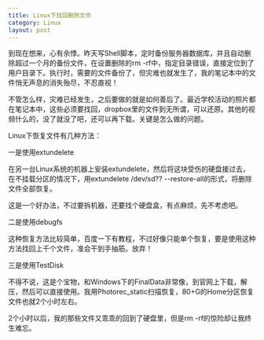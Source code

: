 ```yaml
---
title: Linux下找回删除文件
category: Linux
layout: post
---
```


到现在想来，心有余悸。昨天写Shell脚本，定时备份服务器数据库，并且自动删除超过一个月的备份文件，在设置删除的rm -rf中，指定目录错误，直接定位到了用户目录下。执行时，需要的文件备份了，但灾难也就发生了，我的笔记本中的文件悄无声息的消失殆尽，不忍直视！

不管怎么样，灾难已经发生，之后要做的就是如何善后了。最近学校活动的照片都在笔记本中，这些必须要找回，dropbox里的文件到无所谓，可以还原。其他的视频什么的，没了就没了吧，还可以再下载。关键是怎么做的问题。

Linux下恢复文件有几种方法：

一是使用extundelete

在另一台Linux系统的机器上安装extundelete，然后将这块受伤的硬盘接过去，在不挂载分区的情况下，用extundelete /dev/sd?? --restore-all的形式，将删除文件全部恢复。

这是一个好办法，不过要拆机器，还要找个硬盘盒，有点麻烦，先不考虑吧。

二是使用debugfs

这种恢复方法比较简单，百度一下有教程，不过好像只能单个恢复，要是使用这种方法找回上千个文件，准会干到手抽筋。放弃！

三是使用TestDisk

不得不说，这是个宝物，和Windows下的FinalData非常像，到官网上下载，解压，然后可以直接使用。我用Photorec_static扫描恢复，80+G的Home分区恢复文件也就2个小时左右。

2个小时以后，我的那些文件又乖乖的回到了硬盘里，但是rm -rf的惊险却让我终生难忘。